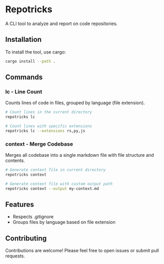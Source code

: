 # Repotricks

A CLI tool to analyze and report on code repositories.

## Installation

To install the tool, use cargo:

```bash
cargo install --path .
```

## Commands

### lc - Line Count

Counts lines of code in files, grouped by language (file extension).

```bash
# Count lines in the current directory
repotricks lc

# Count lines with specific extensions
repotricks lc --extensions rs,py,js
```

### context - Merge Codebase

Merges all codebase into a single markdown file with file structure and contents.

```bash
# Generate context file in current directory
repotricks context

# Generate context file with custom output path
repotricks context --output my-context.md
```

## Features

- Respects .gitignore
- Groups files by language based on file extension

## Contributing

Contributions are welcome! Please feel free to open issues or submit pull requests.
